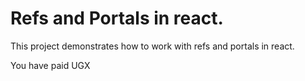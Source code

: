 # Refs and Portals in react.

This project demonstrates how to work with refs and portals in react.

You have paid UGX